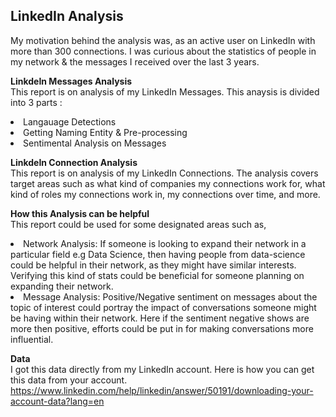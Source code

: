 ## LinkedIn Analysis</br>
My motivation behind the analysis was, as an active user on LinkedIn with more than 300 connections. I was curious about the statistics of people in my network & the messages I received over the last 3 years.


<b>LinkdeIn Messages Analysis</b></br>
This report is on analysis of my LinkedIn Messages.
This anaysis is divided into 3 parts :
<li>Langauage Detections
<li>Getting Naming Entity & Pre-processing
<li>Sentimental Analysis on Messages

<b>LinkdeIn Connection Analysis </b></br>
This report is on analysis of my LinkedIn Connections. The analysis covers target areas such as what kind of companies my connections work for, what kind of roles my connections work in, my connections over time, and more.

<b>How this Analysis can be helpful </b></br>
This report could be used for some designated areas such as,
<li>Network Analysis: If someone is looking to expand their network in a particular field e.g Data Science, then having people from data-science could be helpful in their network, as they might have similar interests. Verifying this kind of stats could be beneficial for someone planning on expanding their network.
<li>Message Analysis: Positive/Negative sentiment on messages about the topic of interest could portray the impact of conversations someone might be having within their network. Here if the sentiment negative shows are more then positive, efforts could be put in for making conversations more influential.

<b>Data</b> <br>
I got this data directly from my LinkedIn account. Here is how you can get this data from your account.
https://www.linkedin.com/help/linkedin/answer/50191/downloading-your-account-data?lang=en
